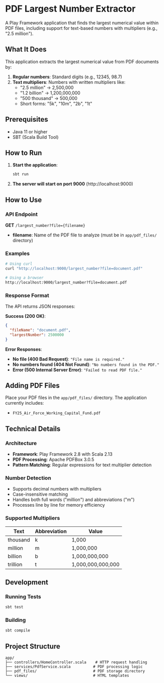 # PDF Largest Number Extractor

A Play Framework application that finds the largest numerical value within PDF files, including support for text-based numbers with multipliers (e.g., "2.5 million").

## What It Does

This application extracts the largest numerical value from PDF documents by:

1. **Regular numbers**: Standard digits (e.g., 12345, 98.7)
2. **Text multipliers**: Numbers with written multipliers like:
   - "2.5 million" → 2,500,000
   - "1.2 billion" → 1,200,000,000
   - "500 thousand" → 500,000
   - Short forms: "5k", "10m", "2b", "1t"

## Prerequisites

- Java 11 or higher
- SBT (Scala Build Tool)

## How to Run

1. **Start the application**:
   ```bash
   sbt run
   ```

2. **The server will start on port 9000** (http://localhost:9000)

## How to Use

### API Endpoint

**GET** `/largest_number?file={filename}`

- **filename**: Name of the PDF file to analyze (must be in `app/pdf_files/` directory)

### Examples

```bash
# Using curl
curl "http://localhost:9000/largest_number?file=document.pdf"

# Using a browser
http://localhost:9000/largest_number?file=document.pdf
```

### Response Format

The API returns JSON responses:

**Success (200 OK)**:
```json
{
  "fileName": "document.pdf",
  "largestNumber": 2500000
}
```

**Error Responses**:
- **No file (400 Bad Request)**: `"File name is required."`
- **No numbers found (404 Not Found)**: `"No numbers found in the PDF."`
- **Error (500 Internal Server Error)**: `"Failed to read PDF file."`

## Adding PDF Files

Place your PDF files in the `app/pdf_files/` directory. The application currently includes:
- `FY25_Air_Force_Working_Capital_Fund.pdf`

## Technical Details

### Architecture
- **Framework**: Play Framework 2.8 with Scala 2.13
- **PDF Processing**: Apache PDFBox 3.0.5
- **Pattern Matching**: Regular expressions for text multiplier detection

### Number Detection
- Supports decimal numbers with multipliers
- Case-insensitive matching
- Handles both full words ("million") and abbreviations ("m")
- Processes line by line for memory efficiency

### Supported Multipliers
| Text | Abbreviation | Value |
|------|-------------|-------|
| thousand | k | 1,000 |
| million | m | 1,000,000 |
| billion | b | 1,000,000,000 |
| trillion | t | 1,000,000,000,000 |

## Development

### Running Tests
```bash
sbt test
```

### Building
```bash
sbt compile
```

## Project Structure
```
app/
├── controllers/HomeController.scala    # HTTP request handling
├── services/PdfService.scala          # PDF processing logic
├── pdf_files/                         # PDF storage directory
└── views/                             # HTML templates
```